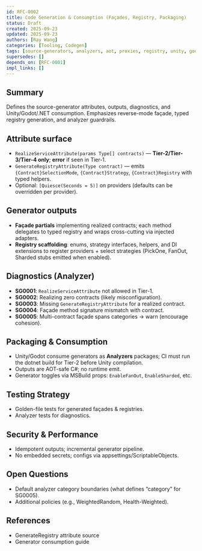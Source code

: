 ```yaml
---
id: RFC-0002
title: Code Generation & Consumption (Façades, Registry, Packaging)
status: Draft
created: 2025-09-23
updated: 2025-09-23
authors: [Ray Wang]
categories: [Tooling, Codegen]
tags: [source-generators, analyzers, aot, proxies, registry, unity, godot]
supersedes: []
depends_on: [RFC-0001]
impl_links: []
---
```


## Summary
Defines the source-generator attributes, outputs, diagnostics, and Unity/Godot/.NET consumption. Emphasizes reverse-mode façade, typed registry generation, and analyzer guardrails.

## Attribute surface
- `RealizeServiceAttribute(params Type[] contracts)` — **Tier-2/Tier-3/Tier-4 only**; **error** if seen in Tier-1.
- `GenerateRegistryAttribute(Type contract)` — emits `{Contract}SelectionMode`, `{Contract}Strategy`, `{Contract}Registry` with typed helpers.
- Optional: `[Quiesce(Seconds = 5)]` on providers (defaults can be overridden per provider).

## Generator outputs
- **Façade partials** implementing realized contracts; each method delegates to typed registry and wraps cross-cutting via injected adapters.
- **Registry scaffolding**: enums, strategy interfaces, helpers, and DI extensions to register providers + select strategies (PickOne, FanOut, Sharded stubs emitted when enabled).

## Diagnostics (Analyzer)
- **SG0001**: `RealizeServiceAttribute` not allowed in Tier-1.
- **SG0002**: Realizing zero contracts (likely misconfiguration).
- **SG0003**: Missing `GenerateRegistryAttribute` for a realized contract.
- **SG0004**: Façade method signature mismatch with contract.
- **SG0005**: Multi-contract façade spans categories → warn (encourage cohesion).

## Packaging & Consumption
- Unity/Godot consume generators as **Analyzers** packages; CI must run the dotnet build for Tier-2 before Unity compilation.
- Outputs are AOT-safe C#; no runtime emit.
- Generator toggles via MSBuild props: `EnableFanOut`, `EnableSharded`, etc.

## Testing Strategy
- Golden-file tests for generated façades & registries.
- Analyzer tests for diagnostics.

## Security & Performance
- Idempotent outputs; incremental generator pipeline.
- No embedded secrets; configs via appsettings/ScriptableObjects.

## Open Questions
- Default analyzer category boundaries (what defines “category” for SG0005).
- Additional policies (e.g., WeightedRandom, Health-Weighted).

## References
- GenerateRegistry attribute source
- Generator consumption guide
